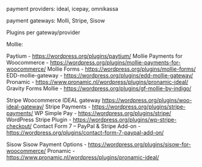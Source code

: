 payment providers: ideal, icepay, omnikassa

payment gateways: Molli, Stripe, Sisow


Plugins per gateway/provider

Mollie:

Paytium - https://wordpress.org/plugins/paytium/
Mollie  Payments for Woocommerce - https://wordpress.org/plugins/mollie-payments-for-woocommerce/
Mollie Forms - https://wordpress.org/plugins/mollie-forms/
EDD-mollie-gateway - https://wordpress.org/plugins/edd-mollie-gateway/
Pronamic - https://www.pronamic.nl/wordpress/plugins/pronamic-ideal/
Gravity Forms Mollie - https://wordpress.org/plugins/gf-mollie-by-indigo/

Stripe
Woocommerce IDEAL gateway  https://wordpress.org/plugins/woo-ideal-gateway/
Stripe Payments - https://wordpress.org/plugins/stripe-payments/
WP Simple Pay - https://wordpress.org/plugins/stripe/
WordPress Stripe Plugin - https://wordpress.org/plugins/wp-stripe-checkout/
Contact Form 7 – PayPal & Stripe Add-on - https://wordpress.org/plugins/contact-form-7-paypal-add-on/

Sisow
Sisow Payment Options - https://wordpress.org/plugins/sisow-for-woocommerce/
Pronamic - https://www.pronamic.nl/wordpress/plugins/pronamic-ideal/
